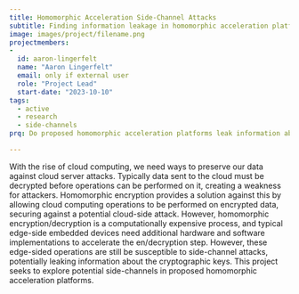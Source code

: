 ```yaml
---
title: Homomorphic Acceleration Side-Channel Attacks
subtitle: Finding information leakage in homomorphic acceleration platforms.
image: images/project/filename.png
projectmembers:
-
  id: aaron-lingerfelt
  name: "Aaron Lingerfelt"
  email: only if external user
  role: "Project Lead"
  start-date: "2023-10-10"
tags: 
  - active
  - research
  - side-channels
prq: Do proposed homomorphic acceleration platforms leak information about their cryptographic keys?

---
```


With the rise of cloud computing, we need ways to preserve our data against cloud server attacks. Typically data sent to the cloud must be decrypted before operations can be performed on it, creating a weakness for attackers. Homomorphic encryption provides a solution against this by allowing cloud computing operations to be performed on encrypted data, securing against a potential cloud-side attack. However, homomorphic encryption/decryption is a computationally expensive process, and typical edge-side embedded devices need additional hardware and software implementations to accelerate the en/decryption step. However, these edge-sided operations are still be susceptible to side-channel attacks, potentially leaking information about the cryptographic keys. This project seeks to explore potential side-channels in proposed homomorphic acceleration platforms.
